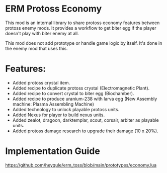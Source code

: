 # ERM Protoss Economy
This mod is an internal library to share protoss economy features between protoss enemy mods. It provides a workflow to get biter egg if the player doesn't play with biter enemy at all.  

This mod does not add prototype or handle game logic by itself.  It's done in the enemy mod that uses this.

# Features:
- Added protoss crystal item.
- Added recipe to duplicate protoss crystal (Electromagnetic Plant).
- Added recipe to convert crystal to biter egg (Biochamber).
- Added recipe to produce uranium-238 with larva egg (New Assembly machine: Plasma Assembling Machine)
- Added technology to unlock playable protoss units.
- Added Nexus for player to build nexus units.
- Added zealot, dragoon, darktemplar, scout, corsair, arbiter as playable units.
- Added protoss damage research to upgrade their damage (10 x 20%).

# Implementation Guide
https://github.com/heyqule/erm_toss/blob/main/prototypes/economy.lua

